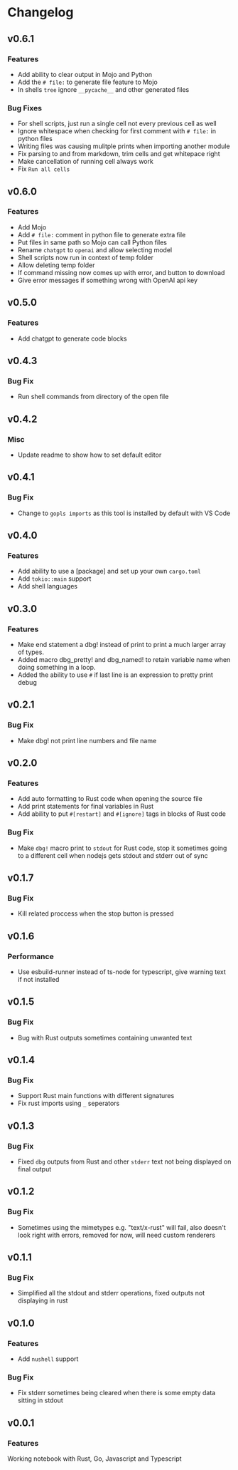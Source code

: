 # Changelog

## v0.6.1

### Features

- Add ability to clear output in Mojo and Python
- Add the `# file:` to generate file feature to Mojo
- In shells `tree` ignore `__pycache__` and other generated files

### Bug Fixes

- For shell scripts, just run a single cell not every previous cell as well
- Ignore whitespace when checking for first comment with `# file:` in python files 
- Writing files was causing mulitple prints when importing another module
- Fix parsing to and from markdown, trim cells and get whitepace right
- Make cancellation of running cell always work
- Fix `Run all cells`

## v0.6.0

### Features

- Add Mojo
- Add `# file:` comment in python file to generate extra file
- Put files in same path so Mojo can call Python files
- Rename `chatgpt` to `openai` and allow selecting model
- Shell scripts now run in context of temp folder
- Allow deleting temp folder
- If command missing now comes up with error, and button to download
- Give error messages if something wrong with OpenAI api key

## v0.5.0

### Features

- Add chatgpt to generate code blocks

## v0.4.3

### Bug Fix

- Run shell commands from directory of the open file

## v0.4.2

### Misc

- Update readme to show how to set default editor

## v0.4.1

### Bug Fix

- Change to `gopls imports` as this tool is installed by default with VS Code

## v0.4.0

### Features

- Add ability to use a [package] and set up your own `cargo.toml`
- Add `tokio::main` support
- Add shell languages

## v0.3.0

### Features

- Make end statement a dbg! instead of print to print a much larger array of types. 
- Added macro dbg_pretty! and dbg_named! to retain variable name when doing something in a loop.
- Added the ability to use `#` if last line is an expression to pretty print debug

## v0.2.1

### Bug Fix

- Make dbg! not print line numbers and file name

## v0.2.0

### Features

- Add auto formatting to Rust code when opening the source file
- Add print statements for final variables in Rust
- Add ability to put `#[restart]` and `#[ignore]` tags in blocks of Rust code

### Bug Fix

- Make `dbg!` macro print to `stdout` for Rust code, stop it sometimes going to a different cell when nodejs gets stdout and stderr out of sync

## v0.1.7

### Bug Fix

- Kill related proccess when the stop button is pressed

## v0.1.6

### Performance

- Use esbuild-runner instead of ts-node for typescript, give warning text if not installed

## v0.1.5

### Bug Fix

- Bug with Rust outputs sometimes containing unwanted text

## v0.1.4
### Bug Fix
- Support Rust main functions with different signatures
- Fix rust imports using `_` seperators

## v0.1.3

### Bug Fix

- Fixed `dbg` outputs from Rust and other `stderr` text not being displayed on final output

## v0.1.2

### Bug Fix

- Sometimes using the mimetypes e.g. "text/x-rust" will fail, also doesn't look right with errors, removed for now, will need custom renderers

## v0.1.1

### Bug Fix

- Simplified all the stdout and stderr operations, fixed outputs not displaying in rust

## v0.1.0

### Features

- Add `nushell` support

### Bug Fix

- Fix stderr sometimes being cleared when there is some empty data sitting in stdout

## v0.0.1

### Features

Working notebook with Rust, Go, Javascript and Typescript